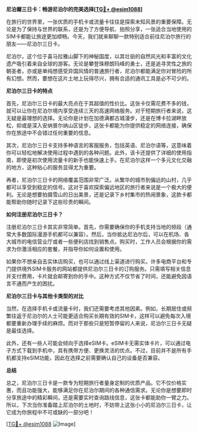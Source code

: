 **尼泊爾三日卡：畅游尼泊尔的完美选择[[TG💪+ @esim1088](https://t.me/s/esim1088)]**

在旅行的世界里，一张优质的手机卡或流量卡往往是探索未知风景的重要保障。无论是为了保持与世界的联系，还是为了方便导航、拍照分享，一张适合当地使用的SIM卡都能让旅途更加顺畅。今天，我们就来聊聊一款特别适合前往尼泊尔旅行的朋友——尼泊尔三日卡。

尼泊尔，这个位于喜马拉雅山脚下的神秘国度，以其壮丽的自然风光和丰富的文化遗产吸引着来自全球的游客。无论是攀登珠穆朗玛峰的勇士，还是追寻灵性之旅的朝圣者，亦或是单纯想感受异国风情的普通旅行者，尼泊尔都能满足你对冒险的所有幻想。然而，要想在这片土地上玩得尽兴，拥有合适的通讯工具是必不可少的。

**尼泊尔三日卡的特点**

首先，尼泊尔三日卡的最大亮点在于其超值的性价比。这张卡仅需花费不多的钱，就可以让你在尼泊尔境内享受连续三天的高速网络服务。对于短期旅行者来说，这无疑是最理想的选择。无论你是计划在加德满都古城漫步，还是在博卡拉湖畔放松，抑或是深入安纳普尔纳山区徒步，这张卡都能为你提供稳定的网络连接，确保你在旅途中不会错过任何重要的信息。

其次，尼泊尔三日卡支持多种语言的客服服务，包括英语、尼泊尔语等，这意味着你可以轻松地解决使用过程中遇到的各种问题。此外，该卡还提供了详细的使用指南，即使是初次使用流量卡的新手也能快速上手。在尼泊尔这样一个多元文化交融的地方，这种贴心的服务显得尤为重要。

再者，尼泊尔三日卡的网络覆盖范围非常广泛。从繁华的城市到偏远的山村，几乎都可以享受到稳定的信号。这对于喜欢探索偏远地区的旅行者来说是一个极大的便利。无论是想要拍摄雪山的日出美景，还是记录下乡村集市的热闹景象，这款卡都能帮助你随时记录下这些珍贵的瞬间。

**如何注册尼泊尔三日卡？**

注册尼泊尔三日卡其实非常简单。首先，你需要确保你的手机支持当地的频段（通常大多数国际漫游手机都可以兼容）。然后，当你抵达尼泊尔后，可以在机场、各大城市的电信营业厅或者一些便利店找到销售点。购买时，工作人员会根据你的需求为你激活相应的套餐，并指导你如何设置和使用。

如果你不想亲自去实体店购买，也可以通过线上渠道进行购买。许多电商平台和专门提供境外SIM卡服务的网站都提供尼泊尔三日卡的订购服务。只需填写相关信息并支付费用，卡片就会邮寄到你的手中。这种方式不仅节省了时间，还能避免因语言不通而产生的困扰。

**尼泊尔三日卡与其他卡类型的对比**

当然，在选择手机卡或流量卡时，我们还需要考虑其他因素。例如，长期居住或频繁往返于尼泊尔的人士可能更适合购买长期有效的SIM卡，这样可以避免每次入境都要重新办理手续的麻烦。而对于那些只是短暂停留的人来说，尼泊尔三日卡无疑是最佳选择。

此外，还有一些人可能会倾向于选择eSIM卡。eSIM卡无需实体卡片，可以通过电子方式下载到手机中，具有携带方便、更换灵活的优点。不过，目前并不是所有手机都支持eSIM功能，因此在选择之前需要确认自己的设备是否兼容。

**总结**

总之，尼泊尔三日卡是一款专为短期旅行者量身定制的优质产品。它不仅价格实惠，而且功能强大，能够满足你在尼泊尔期间的各种通信需求。无论你是想要即时分享旅途中的精彩瞬间，还是需要实时查询路线信息，这张卡都能助你一臂之力。所以，下次当你准备踏上尼泊尔的土地时，不妨带上这张小小的尼泊尔三日卡，让它成为你旅程中不可或缺的一部分吧！

[[TG💪+ @esim1088](https://t.me/s/esim1088) ![Image](https://i.postimg.cc/4NQfJmqS/Snipaste-2025-05-13-00-14-12.png)]